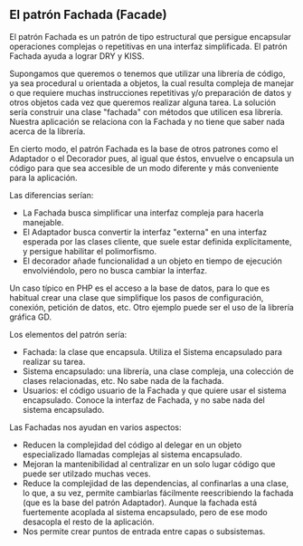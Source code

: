 ## El patrón Fachada (Facade)

El patrón Fachada es un patrón de tipo estructural que persigue encapsular operaciones complejas o repetitivas en una interfaz simplificada. El patrón Fachada ayuda a lograr DRY y KISS.

Supongamos que queremos o tenemos que utilizar una librería de código, ya sea procedural u orientada a objetos, la cual resulta compleja de manejar o que requiere muchas instrucciones repetitivas y/o preparación de datos y otros objetos cada vez que queremos realizar alguna tarea. La solución sería construir una clase "fachada" con métodos que utilicen esa librería. Nuestra aplicación se relaciona con la Fachada y no tiene que saber nada acerca de la librería.

En cierto modo, el patrón Fachada es la base de otros patrones como el Adaptador o el Decorador pues, al igual que éstos, envuelve o encapsula un código para que sea accesible de un modo diferente y más conveniente para la aplicación.

Las diferencias serían: 

* La Fachada busca simplificar una interfaz compleja para hacerla manejable.
* El Adaptador busca convertir la interfaz "externa" en una interfaz esperada por las clases cliente, que suele estar definida explícitamente, y persigue habilitar el polimorfismo.
* El decorador añade funcionalidad a un objeto en tiempo de ejecución envolviéndolo, pero no busca cambiar la interfaz.

Un caso típico en PHP es el acceso a la base de datos, para lo que es habitual crear una clase que simplifique los pasos de configuración, conexión, petición de datos, etc. Otro ejemplo puede ser el uso de la librería gráfica GD.

Los elementos del patrón sería:

* Fachada: la clase que encapsula. Utiliza el Sistema encapsulado para realizar su tarea.
* Sistema encapsulado: una librería, una clase compleja, una colección de clases relacionadas, etc. No sabe nada de la fachada.
* Usuarios: el código usuario de la Fachada y que quiere usar el sistema encapsulado. Conoce la interfaz de Fachada, y no sabe nada del sistema encapsulado.

Las Fachadas nos ayudan en varios aspectos:

* Reducen la complejidad del código al delegar en un objeto especializado llamadas complejas al sistema encapsulado.
* Mejoran la mantenibilidad al centralizar en un solo lugar código que puede ser utilzado muchas veces.
* Reduce la complejidad de las dependencias, al confinarlas a una clase, lo que, a su vez, permite cambiarlas fácilmente reescribiendo la fachada (que es la base del patrón Adaptador). Aunque la fachada está fuertemente acoplada al sistema encapsulado, pero de ese modo desacopla el resto de la aplicación.
* Nos permite crear puntos de entrada entre capas o subsistemas.
